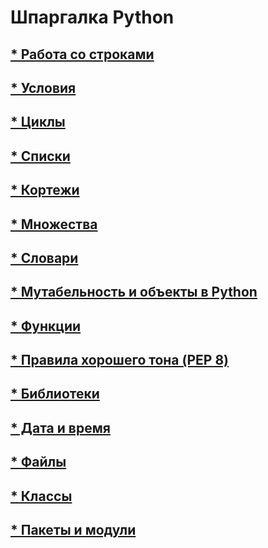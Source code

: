 # Шпаргалка Python

## [* Работа со строками](/pages/lines.md)

## [* Условия](/pages/condition.md)

## [* Циклы](/pages/cycles.md)

## [* Списки](/pages/lists.md)

## [* Кортежи](/pages/tuples.md)

## [* Множества](/pages/sets.md)

## [* Словари](/pages/dicts.md)

## [* Мутабельность и объекты в Python](/pages/objects.md)

## [* Функции](/pages/functions.md)

## [* Правила хорошего тона (PEP 8)](/pages/pep8.md)

## [* Библиотеки](/pages/libs.md)

## [* Дата и время ](/pages/time.md)

## [* Файлы ](/pages/files.md)

## [* Классы ](/pages/classes.md)

## [* Пакеты и модули ](/pages/modules.md)